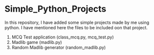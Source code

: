 # Simple_Python_Projects

In this repository, I have added some simple projects made by me using python. I have mentioned here the files to be included oon that project.
1. MCQ Test application (class_mcq.py, mcq_test.py)
2. Madlib game (madlib.py)
3. Random Madlib generator (random_madlib.py)
   
